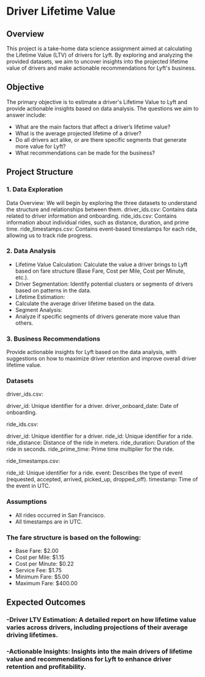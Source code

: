 # Driver Lifetime Value
## Overview
This project is a take-home data science assignment aimed at calculating the Lifetime Value (LTV) of drivers for Lyft. By exploring and analyzing the provided datasets, we aim to uncover insights into the projected lifetime value of drivers and make actionable recommendations for Lyft's business.

## Objective
The primary objective is to estimate a driver's Lifetime Value to Lyft and provide actionable insights based on data analysis. The questions we aim to answer include:

- What are the main factors that affect a driver’s lifetime value?
- What is the average projected lifetime of a driver?
- Do all drivers act alike, or are there specific segments that generate more value for Lyft?
- What recommendations can be made for the business?

## Project Structure

### 1. Data Exploration

Data Overview: We will begin by exploring the three datasets to understand the structure and relationships between them.
driver_ids.csv: Contains data related to driver information and onboarding.
ride_ids.csv: Contains information about individual rides, such as distance, duration, and prime time.
ride_timestamps.csv: Contains event-based timestamps for each ride, allowing us to track ride progress.

### 2. Data Analysis

- Lifetime Value Calculation:
Calculate the value a driver brings to Lyft based on fare structure (Base Fare, Cost per Mile, Cost per Minute, etc.).
- Driver Segmentation:
Identify potential clusters or segments of drivers based on patterns in the data.
- Lifetime Estimation:
- Calculate the average driver lifetime based on the data.
- Segment Analysis:
- Analyze if specific segments of drivers generate more value than others.
### 3. Business Recommendations
Provide actionable insights for Lyft based on the data analysis, with suggestions on how to maximize driver retention and improve overall driver lifetime value.

### Datasets

driver_ids.csv:

driver_id: Unique identifier for a driver.
driver_onboard_date: Date of onboarding.

ride_ids.csv:

driver_id: Unique identifier for a driver.
ride_id: Unique identifier for a ride.
ride_distance: Distance of the ride in meters.
ride_duration: Duration of the ride in seconds.
ride_prime_time: Prime time multiplier for the ride.

ride_timestamps.csv:

ride_id: Unique identifier for a ride.
event: Describes the type of event (requested, accepted, arrived, picked_up, dropped_off).
timestamp: Time of the event in UTC.

### Assumptions

- All rides occurred in San Francisco.
- All timestamps are in UTC.
### The fare structure is based on the following:
- Base Fare: $2.00
- Cost per Mile: $1.15
- Cost per Minute: $0.22
- Service Fee: $1.75
- Minimum Fare: $5.00
- Maximum Fare: $400.00
## Expected Outcomes
### -Driver LTV Estimation: A detailed report on how lifetime value varies across drivers, including projections of their average driving lifetimes.
### -Actionable Insights: Insights into the main drivers of lifetime value and recommendations for Lyft to enhance driver retention and profitability.
